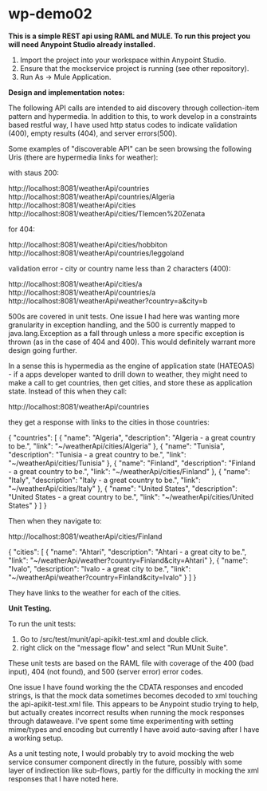 # wp-demo02
**This is a simple REST api using RAML and MULE. To run this project you will need Anypoint Studio already installed.**

1. Import the project into your workspace within Anypoint Studio.
2. Ensure that the mockservice project is running (see other repository).
3. Run As -> Mule Application.

**Design and implementation notes:**

The following API calls are intended to aid discovery through collection-item pattern and hypermedia. In addition to this,
to work develop in a constraints based restful way, I have used http status codes to indicate validation (400), empty results (404), 
and server errors(500).

Some examples of "discoverable API" can be seen browsing the following Uris (there are hypermedia links for weather):

with staus 200:

http://localhost:8081/weatherApi/countries
http://localhost:8081/weatherApi/countries/Algeria
http://localhost:8081/weatherApi/cities
http://localhost:8081/weatherApi/cities/Tlemcen%20Zenata

for 404:

http://localhost:8081/weatherApi/cities/hobbiton
http://localhost:8081/weatherApi/countries/leggoland

validation error - city or country name less than 2 characters (400):

http://localhost:8081/weatherApi/cities/a
http://localhost:8081/weatherApi/countries/a
http://localhost:8081/weatherApi/weather?country=a&city=b

500s are covered in unit tests. One issue I had here was wanting more granularity in exception handling,
and the 500 is currently mapped to java.lang.Exception as a fall through unless a more specific
exception is thrown (as in the case of 404 and 400). This would definitely warrant more design going further.

In a sense this is hypermedia as the engine of application state (HATEOAS) - if a apps developer wanted to drill down to weather, 
they might need to make a call to get countries, then get cities, and store these as application state. Instead of this when they call:

http://localhost:8081/weatherApi/countries

they get a response with links to the cities in those countries:

{
  "countries": [
    {
      "name": "Algeria",
      "description": "Algeria - a great country to be.",
      "link": "~/weatherApi/cities/Algeria"
    },
    {
      "name": "Tunisia",
      "description": "Tunisia - a great country to be.",
      "link": "~/weatherApi/cities/Tunisia"
    },
    {
      "name": "Finland",
      "description": "Finland - a great country to be.",
      "link": "~/weatherApi/cities/Finland"
    },
    {
      "name": "Italy",
      "description": "Italy - a great country to be.",
      "link": "~/weatherApi/cities/Italy"
    },
    {
      "name": "United States",
      "description": "United States - a great country to be.",
      "link": "~/weatherApi/cities/United States"
    }
  ]
}

Then when they navigate to:

http://localhost:8081/weatherApi/cities/Finland

{
  "cities": [
    {
      "name": "Ahtari",
      "description": "Ahtari - a great city to be.",
      "link": "~/weatherApi/weather?country=Finland&city=Ahtari"
    },
    {
      "name": "Ivalo",
      "description": "Ivalo - a great city to be.",
      "link": "~/weatherApi/weather?country=Finland&city=Ivalo"
    }
  ]
}

They have links to the weather for each of the cities.

**Unit Testing.**

To run the unit tests:

1. Go to /src/test/munit/api-apikit-test.xml and double click.
2. right click on the "message flow" and select "Run MUnit Suite".

These unit tests are based on the RAML file with coverage of the 400 (bad input), 404 (not found), and 500 (server error) error codes.

One issue I have found working the the CDATA responses and encoded strings, is that the mock data sometimes becomes decoded to xml 
touching the api-apikit-test.xml file. This appears to be Anypoint studio trying to help, but actually creates incorrect results when running 
the mock responses through dataweave. I've spent some time experimenting with setting mime/types and encoding but currently I have avoid 
auto-saving after I have a working setup.

As a unit testing note, I would probably try to avoid mocking the web service consumer component directly in the future, possibly with some
layer of indirection like sub-flows, partly for the difficulty in mocking the xml responses that I have noted here.

